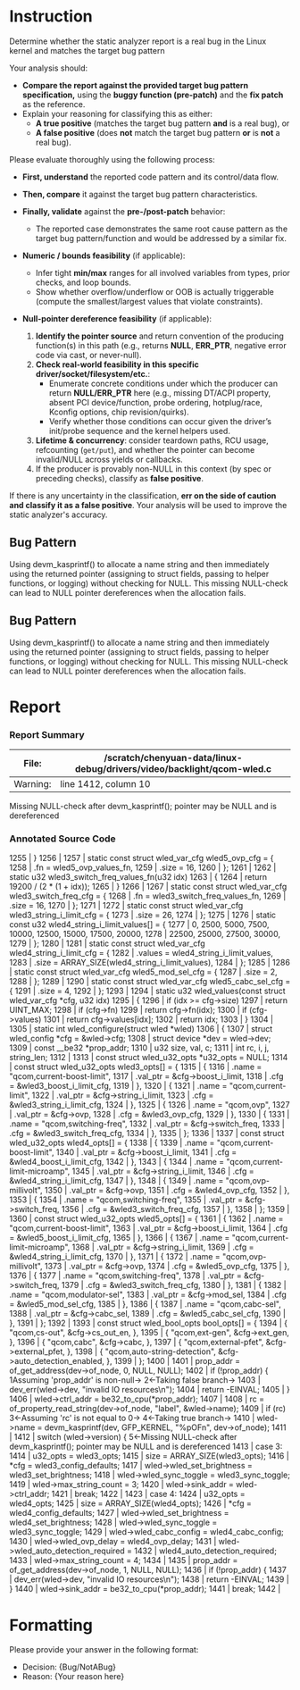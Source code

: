 # Instruction

Determine whether the static analyzer report is a real bug in the Linux kernel and matches the target bug pattern

Your analysis should:
- **Compare the report against the provided target bug pattern specification,** using the **buggy function (pre-patch)** and the **fix patch** as the reference.
- Explain your reasoning for classifying this as either:
  - **A true positive** (matches the target bug pattern **and** is a real bug), or
  - **A false positive** (does **not** match the target bug pattern **or** is **not** a real bug).

Please evaluate thoroughly using the following process:

- **First, understand** the reported code pattern and its control/data flow.
- **Then, compare** it against the target bug pattern characteristics.
- **Finally, validate** against the **pre-/post-patch** behavior:
  - The reported case demonstrates the same root cause pattern as the target bug pattern/function and would be addressed by a similar fix.

- **Numeric / bounds feasibility** (if applicable):
  - Infer tight **min/max** ranges for all involved variables from types, prior checks, and loop bounds.
  - Show whether overflow/underflow or OOB is actually triggerable (compute the smallest/largest values that violate constraints).

- **Null-pointer dereference feasibility** (if applicable):
  1. **Identify the pointer source** and return convention of the producing function(s) in this path (e.g., returns **NULL**, **ERR_PTR**, negative error code via cast, or never-null).
  2. **Check real-world feasibility in this specific driver/socket/filesystem/etc.**:
     - Enumerate concrete conditions under which the producer can return **NULL/ERR_PTR** here (e.g., missing DT/ACPI property, absent PCI device/function, probe ordering, hotplug/race, Kconfig options, chip revision/quirks).
     - Verify whether those conditions can occur given the driver’s init/probe sequence and the kernel helpers used.
  3. **Lifetime & concurrency**: consider teardown paths, RCU usage, refcounting (`get/put`), and whether the pointer can become invalid/NULL across yields or callbacks.
  4. If the producer is provably non-NULL in this context (by spec or preceding checks), classify as **false positive**.

If there is any uncertainty in the classification, **err on the side of caution and classify it as a false positive**. Your analysis will be used to improve the static analyzer's accuracy.

## Bug Pattern

Using devm_kasprintf() to allocate a name string and then immediately using the returned pointer (assigning to struct fields, passing to helper functions, or logging) without checking for NULL. This missing NULL-check can lead to NULL pointer dereferences when the allocation fails.

## Bug Pattern

Using devm_kasprintf() to allocate a name string and then immediately using the returned pointer (assigning to struct fields, passing to helper functions, or logging) without checking for NULL. This missing NULL-check can lead to NULL pointer dereferences when the allocation fails.

# Report

### Report Summary

File:| /scratch/chenyuan-data/linux-debug/drivers/video/backlight/qcom-wled.c
---|---
Warning:| line 1412, column 10
Missing NULL-check after devm_kasprintf(); pointer may be NULL and is
dereferenced

### Annotated Source Code


1255  | }
1256  |
1257  | static const struct wled_var_cfg wled5_ovp_cfg = {
1258  | 	.fn = wled5_ovp_values_fn,
1259  | 	.size = 16,
1260  | };
1261  |
1262  | static u32 wled3_switch_freq_values_fn(u32 idx)
1263  | {
1264  |  return 19200 / (2 * (1 + idx));
1265  | }
1266  |
1267  | static const struct wled_var_cfg wled3_switch_freq_cfg = {
1268  | 	.fn = wled3_switch_freq_values_fn,
1269  | 	.size = 16,
1270  | };
1271  |
1272  | static const struct wled_var_cfg wled3_string_i_limit_cfg = {
1273  | 	.size = 26,
1274  | };
1275  |
1276  | static const u32 wled4_string_i_limit_values[] = {
1277  | 	0, 2500, 5000, 7500, 10000, 12500, 15000, 17500, 20000,
1278  | 	22500, 25000, 27500, 30000,
1279  | };
1280  |
1281  | static const struct wled_var_cfg wled4_string_i_limit_cfg = {
1282  | 	.values = wled4_string_i_limit_values,
1283  | 	.size = ARRAY_SIZE(wled4_string_i_limit_values),
1284  | };
1285  |
1286  | static const struct wled_var_cfg wled5_mod_sel_cfg = {
1287  | 	.size = 2,
1288  | };
1289  |
1290  | static const struct wled_var_cfg wled5_cabc_sel_cfg = {
1291  | 	.size = 4,
1292  | };
1293  |
1294  | static u32 wled_values(const struct wled_var_cfg *cfg, u32 idx)
1295  | {
1296  |  if (idx >= cfg->size)
1297  |  return UINT_MAX;
1298  |  if (cfg->fn)
1299  |  return cfg->fn(idx);
1300  |  if (cfg->values)
1301  |  return cfg->values[idx];
1302  |  return idx;
1303  | }
1304  |
1305  | static int wled_configure(struct wled *wled)
1306  | {
1307  |  struct wled_config *cfg = &wled->cfg;
1308  |  struct device *dev = wled->dev;
1309  |  const __be32 *prop_addr;
1310  | 	u32 size, val, c;
1311  |  int rc, i, j, string_len;
1312  |
1313  |  const struct wled_u32_opts *u32_opts = NULL;
1314  |  const struct wled_u32_opts wled3_opts[] = {
1315  | 		{
1316  | 			.name = "qcom,current-boost-limit",
1317  | 			.val_ptr = &cfg->boost_i_limit,
1318  | 			.cfg = &wled3_boost_i_limit_cfg,
1319  | 		},
1320  | 		{
1321  | 			.name = "qcom,current-limit",
1322  | 			.val_ptr = &cfg->string_i_limit,
1323  | 			.cfg = &wled3_string_i_limit_cfg,
1324  | 		},
1325  | 		{
1326  | 			.name = "qcom,ovp",
1327  | 			.val_ptr = &cfg->ovp,
1328  | 			.cfg = &wled3_ovp_cfg,
1329  | 		},
1330  | 		{
1331  | 			.name = "qcom,switching-freq",
1332  | 			.val_ptr = &cfg->switch_freq,
1333  | 			.cfg = &wled3_switch_freq_cfg,
1334  | 		},
1335  | 	};
1336  |
1337  |  const struct wled_u32_opts wled4_opts[] = {
1338  | 		{
1339  | 			.name = "qcom,current-boost-limit",
1340  | 			.val_ptr = &cfg->boost_i_limit,
1341  | 			.cfg = &wled4_boost_i_limit_cfg,
1342  | 		},
1343  | 		{
1344  | 			.name = "qcom,current-limit-microamp",
1345  | 			.val_ptr = &cfg->string_i_limit,
1346  | 			.cfg = &wled4_string_i_limit_cfg,
1347  | 		},
1348  | 		{
1349  | 			.name = "qcom,ovp-millivolt",
1350  | 			.val_ptr = &cfg->ovp,
1351  | 			.cfg = &wled4_ovp_cfg,
1352  | 		},
1353  | 		{
1354  | 			.name = "qcom,switching-freq",
1355  | 			.val_ptr = &cfg->switch_freq,
1356  | 			.cfg = &wled3_switch_freq_cfg,
1357  | 		},
1358  | 	};
1359  |
1360  |  const struct wled_u32_opts wled5_opts[] = {
1361  | 		{
1362  | 			.name = "qcom,current-boost-limit",
1363  | 			.val_ptr = &cfg->boost_i_limit,
1364  | 			.cfg = &wled5_boost_i_limit_cfg,
1365  | 		},
1366  | 		{
1367  | 			.name = "qcom,current-limit-microamp",
1368  | 			.val_ptr = &cfg->string_i_limit,
1369  | 			.cfg = &wled4_string_i_limit_cfg,
1370  | 		},
1371  | 		{
1372  | 			.name = "qcom,ovp-millivolt",
1373  | 			.val_ptr = &cfg->ovp,
1374  | 			.cfg = &wled5_ovp_cfg,
1375  | 		},
1376  | 		{
1377  | 			.name = "qcom,switching-freq",
1378  | 			.val_ptr = &cfg->switch_freq,
1379  | 			.cfg = &wled3_switch_freq_cfg,
1380  | 		},
1381  | 		{
1382  | 			.name = "qcom,modulator-sel",
1383  | 			.val_ptr = &cfg->mod_sel,
1384  | 			.cfg = &wled5_mod_sel_cfg,
1385  | 		},
1386  | 		{
1387  | 			.name = "qcom,cabc-sel",
1388  | 			.val_ptr = &cfg->cabc_sel,
1389  | 			.cfg = &wled5_cabc_sel_cfg,
1390  | 		},
1391  | 	};
1392  |
1393  |  const struct wled_bool_opts bool_opts[] = {
1394  | 		{ "qcom,cs-out", &cfg->cs_out_en, },
1395  | 		{ "qcom,ext-gen", &cfg->ext_gen, },
1396  | 		{ "qcom,cabc", &cfg->cabc, },
1397  | 		{ "qcom,external-pfet", &cfg->external_pfet, },
1398  | 		{ "qcom,auto-string-detection", &cfg->auto_detection_enabled, },
1399  | 	};
1400  |
1401  | 	prop_addr = of_get_address(dev->of_node, 0, NULL, NULL);
1402  |  if (!prop_addr) {
    1Assuming 'prop_addr' is non-null→
    2←Taking false branch→
1403  |  dev_err(wled->dev, "invalid IO resources\n");
1404  |  return -EINVAL;
1405  | 	}
1406  |  wled->ctrl_addr = be32_to_cpu(*prop_addr);
1407  |
1408  | 	rc = of_property_read_string(dev->of_node, "label", &wled->name);
1409  |  if (rc)
    3←Assuming 'rc' is not equal to 0→
    4←Taking true branch→
1410  |  wled->name = devm_kasprintf(dev, GFP_KERNEL, "%pOFn", dev->of_node);
1411  |
1412  |  switch (wled->version) {
    5←Missing NULL-check after devm_kasprintf(); pointer may be NULL and is dereferenced
1413  |  case 3:
1414  | 		u32_opts = wled3_opts;
1415  | 		size = ARRAY_SIZE(wled3_opts);
1416  | 		*cfg = wled3_config_defaults;
1417  | 		wled->wled_set_brightness = wled3_set_brightness;
1418  | 		wled->wled_sync_toggle = wled3_sync_toggle;
1419  | 		wled->max_string_count = 3;
1420  | 		wled->sink_addr = wled->ctrl_addr;
1421  |  break;
1422  |
1423  |  case 4:
1424  | 		u32_opts = wled4_opts;
1425  | 		size = ARRAY_SIZE(wled4_opts);
1426  | 		*cfg = wled4_config_defaults;
1427  | 		wled->wled_set_brightness = wled4_set_brightness;
1428  | 		wled->wled_sync_toggle = wled3_sync_toggle;
1429  | 		wled->wled_cabc_config = wled4_cabc_config;
1430  | 		wled->wled_ovp_delay = wled4_ovp_delay;
1431  | 		wled->wled_auto_detection_required =
1432  | 					wled4_auto_detection_required;
1433  | 		wled->max_string_count = 4;
1434  |
1435  | 		prop_addr = of_get_address(dev->of_node, 1, NULL, NULL);
1436  |  if (!prop_addr) {
1437  |  dev_err(wled->dev, "invalid IO resources\n");
1438  |  return -EINVAL;
1439  | 		}
1440  | 		wled->sink_addr = be32_to_cpu(*prop_addr);
1441  |  break;
1442  |

# Formatting

Please provide your answer in the following format:

- Decision: {Bug/NotABug}
- Reason: {Your reason here}
